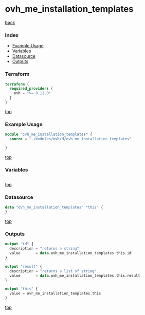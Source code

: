 # ovh_me_installation_templates

[back](../ovh.md)

### Index

- [Example Usage](#example-usage)
- [Variables](#variables)
- [Datasource](#datasource)
- [Outputs](#outputs)

### Terraform

```terraform
terraform {
  required_providers {
    ovh = ">= 0.11.0"
  }
}
```

[top](#index)

### Example Usage

```terraform
module "ovh_me_installation_templates" {
  source = "./modules/ovh/d/ovh_me_installation_templates"

}
```

[top](#index)

### Variables

```terraform
```

[top](#index)

### Datasource

```terraform
data "ovh_me_installation_templates" "this" {
}
```

[top](#index)

### Outputs

```terraform
output "id" {
  description = "returns a string"
  value       = data.ovh_me_installation_templates.this.id
}

output "result" {
  description = "returns a list of string"
  value       = data.ovh_me_installation_templates.this.result
}

output "this" {
  value = ovh_me_installation_templates.this
}
```

[top](#index)
